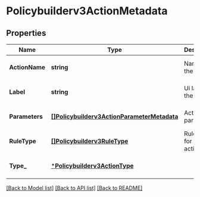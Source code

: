 # Policybuilderv3ActionMetadata

## Properties
Name | Type | Description | Notes
------------ | ------------- | ------------- | -------------
**ActionName** | **string** | Name of the action. | [optional] [default to null]
**Label** | **string** | Ui label for the action. | [optional] [default to null]
**Parameters** | [**[]Policybuilderv3ActionParameterMetadata**](policybuilderv3ActionParameterMetadata.md) | Action parameters. | [optional] [default to null]
**RuleType** | [**[]Policybuilderv3RuleType**](policybuilderv3RuleType.md) | Rule type for the action. | [optional] [default to null]
**Type_** | [***Policybuilderv3ActionType**](policybuilderv3ActionType.md) |  | [optional] [default to null]

[[Back to Model list]](../README.md#documentation-for-models) [[Back to API list]](../README.md#documentation-for-api-endpoints) [[Back to README]](../README.md)

